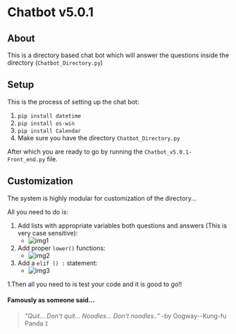 # Chatbot v5.0.1

## About

This is a directory based chat bot which will answer the questions inside the directory (```Chatbot_Directory.py```)

## Setup

This is the process of setting up the chat bot:
1. ```pip install datetime```
1. ```pip install os-win```
1. ```pip install Calendar```
1. Make sure you have the directory `Chatbot_Directory.py`

After which you are ready to go by running the ```Chatbot_v5.0.1-Front_end.py``` file.

## Customization 

The system is highly modular for customization of the directory...

All you need to do is:
1. Add lists with appropriate variables both questions and answers (This is very case sensitive):
   * ![img1](Images/Adding_variable-lists.JPG "Adding variable-lists")
1. Add proper ```lower()``` functions:
   * ![img2](Images/Lower.JPG "lower() functions")
1. Add a ```elif () :``` statement:
   * ![img3](Images/elif_Statement.JPG "elif() statement")
   
1.Then all you need to is test your code and it is good to go!!


#### Famously as someone said...

>_"Quit... Don't quit... Noodles... Don't noodles.."_   -by Oogway--Kung-fu Panda `I`
